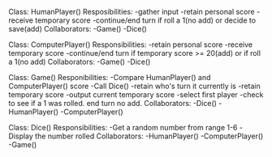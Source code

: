 Class: HumanPlayer()
Resposibilities:
    -gather input
    -retain personal score
    -receive temporary score
    -continue/end turn if roll a 1(no add) or decide to save(add)
Collaborators: 
    -Game()
    -Dice()

Class: ComputerPlayer()
Responsibilities:
    -retain personal score
    -receive temporary score
    -continue/end turn if temporary score >= 20(add) or if roll a 1(no add)
Collaborators:
    -Game()
    -Dice()

Class: Game()
Responibilities:
    -Compare HumanPlayer() and ComputerPlayer() score
    -Call Dice()
    -retain who's turn it currently is
    -retain temporary score
    -output current temporary score
    -select first player
    -check to see if a 1 was rolled. end turn no add. 
Collaborators:
    -Dice()
    -HumanPlayer()
    -ComputerPlayer()

Class: Dice()
Responsibilities:
    -Get a random number from range 1-6
    -Display the number rolled
Collaborators:
    -HumanPlayer()
    -ComputerPlayer()
    -Game()